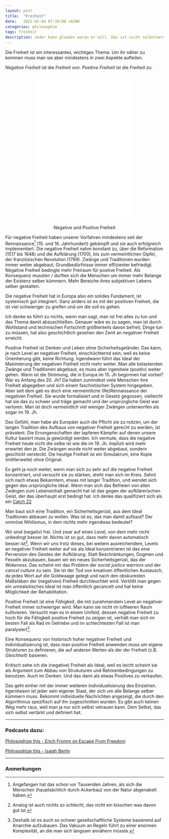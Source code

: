 ```yaml
---
layout: post
title:  "Freiheit"
date:   2021-02-04 07:39:00 +0200
categories: philosophie
tags: freiheit
description: Jeder kann glauben woran er will. Das ist nicht selbstverständlich. Bei genauerer Betrachtung ist es sogar sehr seltsam, dass man das fundamentalste Gerüst in seinen Leben selbst bauen kann, es sogar muss.
---
```


Die Freiheit ist ein interessantes, wichtiges Thema. Um ihr näher zu kommen muss man sie aber mindestens in zwei Aspekte aufteilen. 

*Negative Freiheit* ist die *Freiheit von*.
*Positive Freiheit* ist die *Freiheit zu*.


<figure>
  <img class="marginauto" src='/assets/images/freiheit.png' width="300" style="background:none ; border:none; box-shadow:none"/>
  <figcaption>Negative und Positive Freiheit</figcaption>
</figure> 

<style>
.marginauto {
    margin: 10px auto 20px;
    display: block;
}
figcaption {
  text-align: center;
}
</style>


Für negative Freiheit haben unserer Vorfahren mindestens seit der Rennaissance[^1] (15. und 16. Jahrhundert) gekämpft und sie auch erfolgreich implementiert. Die negative Freiheit nahm konstant zu, über die Reformation (1517 bis 1648) und die Aufklärung (1700), bis zum vermeintlichen Gipfel, der französischen Revolution (1789).
Zwänge und Traditionen wurden immer weiter abgebaut, Grundbedürfnisse immer effizienter befriedigt. Negative Freiheit bedingte mehr Freiraum für postive Freiheit. Als Konsequenz mussten / durften sich die Menschen um immer mehr Belange der Existenz selber kümmern. Mehr Bereiche ihres subjektiven Lebens selber gestalten. 

[^1]: Angefangen hat das schon vor Tausenden Jahren, als sich die Menschen (hauptsächlich durch Ackerbau) von der Natur abgenabelt haben.

Die negative Freiheit hat in Europa also ein solides Fundament, ist systemisch gut integriert. Ganz anders ist es mit der positiven Freiheit, die ist viel schwieriger zu greifen und um die soll es gehen.

Ich denke es führt zu nichts, wenn man sagt, man ist frei alles zu tun und das Thema damit abzuschließen. Genauer wäre es zu sagen, man ist durch Wohlstand und technischen Fortschritt größtenteils davon befreit, Dinge tun zu müssen, hat also geschichtlich gesehen den Zenit an negativer Freiheit erreicht.

Positive Freiheit ist Denken und Leben ohne Sicherheitsgeländer. Das kann, je nach Level an negativer Freiheit, einschüchternd sein, weil es keine Orientierung gibt, keine Richtung. 
Irgendwann führt das Ideal der Maximierung der negativen Freiheit nicht mehr weiter. Man alle belastenden Zwänge und Traditionen abgebaut, es muss aber irgendwie (positiv) weiter gehen. Wann ist die Strömung, die in Europa im 15. Jh begonnen hat vorbei? War es Anfang des 20. Jh? Da haben zumindest viele Menschen ihre Freiheit abgegeben und sich einem faschistischen System hingegeben. Aber seit dem gab es doch eine vermeintliche (Re)Rennaissance der negativen Freiheit. Sie wurde formalisiert und in Gesetz gegossen, vielleicht hat sie das zu schwer und träge gemacht und der ursprüngliche Geist war verloren. Man ist doch *vermeintlich* viel weniger Zwängen unterworfen als sogar im 19. Jh. 

Das Gefühl, man habe als Europäer auch die Pflicht sie zu nutzen, um der langen Tradition des Aufbaus von negativer Freiheit gerecht zu werden, ist prävalent. Die Errungenschaften der tapferen Kämpfer auf denen unsere Kultur basiert muss ja gewürdigt werden. Ich vermute, dass die negative Freiheit heute nicht die selbe ist wie die im 19. Jh. Implizit wird mehr erwartet den je. Die Zwängen wurde nicht weiter abgebaut, sondern geschickt versteckt. Die heutige Freiheit ist ein Simulakrum, eine Kopie (mittlerweile) ohne Original.

Es geht ja noch weiter, wenn man sich zu sehr auf die negative Freiheit konzentriert, und versucht sie zu stärken, dreht man sich im Kreis. Sehnt sich nach etwas Bekanntem, etwas mit langer Tradition, und wendet sich gegen das ursprüngliche Ideal. Wenn man sich das Befreien von allen Zwängen zum Lebensinhalt gemacht hat ist das gegen der aufklärerischen Geist, der das überhaupt erst bedingt hat. Ich denke das qualifiziert sich als ein [Catch 22](https://de.wikipedia.org/wiki/Catch-22_(Dilemma) "catch 22")

Man baut sich eine Tradition, ein Sicherheitsgerüst, aus dem Ideal Tradtionen abbauen zu wollen. Was ist es, das man damit aufbaut? Der ominöse Nihilismus, in dem nichts mehr irgendwas bedeutet?

Wir sind (negativ) frei. Und zwar auf einen Level, von dem mehr nicht unbedingt besser ist. Nichts ist so gut, dass mehr davon automatisch besser ist[^2]. Wenn wir uns trotz dieses, bei weitem ausreichendem, Levels an negativer Freiheit weiter auf sie als Ideal konzentrieren ist das eine Perversion des Geistes der Aufklärung. Statt Beschränkungen, Dogmen und Fesseln abzubauen, bauen wir ein neues Sicherheitsgerüst, das der *Wokeness*. Das scheint mir das Problem der *social justice warriors* und der *cancel culture* zu sein. Sie ist der Tod von kreativen öffentlichen Austausch, da jedes Wort auf die Goldwaage gelegt und nach den obskuresten Maßstäben der (negativen) Freiheit durchleuchtet wird. Vertößt man gegen ein unrealsitisches Ideal ist man öffentlich gecancelt und hat keine Möglichkeit der Rehabilitation.

[^2]: Analog ist auch nichts so schlecht, das nicht ein bisschen was davon gut ist. 

Positive Freiheit ist eine *Fähigkeit*, die mit zunehmendem Level an negativer Freiheit immer schwieriger wird. Man kann sie nicht im luftleeren Raum kultivieren. Versucht man es in einem Umfeld, dessen negative Freiheit zu hoch für die Fähigkeit positive Freiheit zu zeigen ist, verhält man sich im besten Fall als Rad im Getriebe und im schlechtesten Fall ist man paralysiert[^3].

[^3]: Deshalb ist es auch so schwer gesellschaftliche Systeme basierend auf Anarchie aufzubauen. Das Vakuum an Regeln führt zu einer enormen Komplexität, an die man sich langsam annähern müsste. 

Eine Konsequenz von historisch hoher negativer Freiheit und Individualisierung ist, dass man positive Freiheit anwenden muss um eigene Strukturen zu definieren, die auf anderen Werten als der der Freiheit (z.B. *Gleichheit*) basieren.

Kritisch sehe ich die (negative) Freiheit als Ideal, weil es leicht scheint sie als Argument zum Abbau von Strukuturen und Rahmenbedingungen zu benutzen. Auch im Denken. Und das dann als etwas Positives zu verkaufen.

Das geht einher mit der immer weiteren *Individualisierung* des Einzelnen. Irgendwann ist jeder sein eigener Staat, der sich um alle Belange selber kümmern muss. Bekommt individuelle Nachrichten angezeigt, die durch den Algorithmus spezifisch auf ihn zugeschnitten wurden. Es gibt auch keinen Weg mehr raus, weil man ja nur sich selbst vetrauen kann. Dem Selbst, das sich selbst vertärkt und definiert hat.

------------------------
### Podcasts dazu:
[Philosophize this - Erich Fromm on Escape From Freedom](https://www.philosophizethis.org/podcast/episode-150-the-frankfurt-school-erich-fromm-on-love-mx2z9 "PT151")

[Philosophize this - Isaiah Berlin](https://www.philosophizethis.org/podcast/episode-140-isaiah-berlin-pt-1-pluralism "PT140")

------------------------
### Anmerkungen

